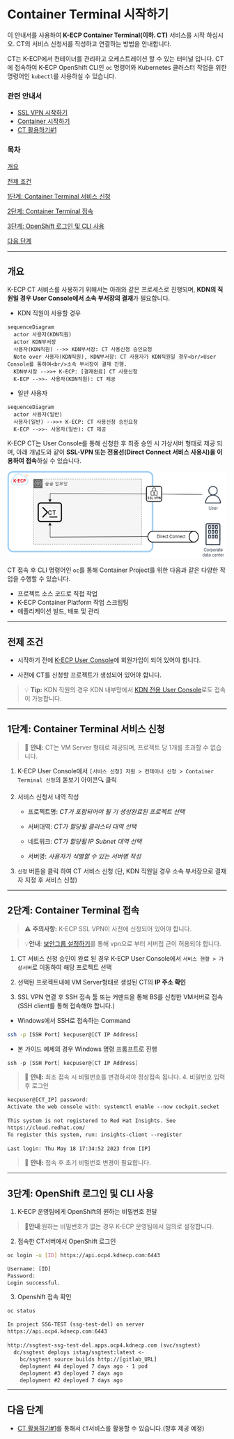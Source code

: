 [문서 최종 수정일자 : 2023-07-27]: # 

[문서 최종 수정자 : 신승규]: # 

# Container Terminal 시작하기

이 안내서를 사용하여 **K-ECP Container Terminal(이하. CT)** 서비스를 시작 하십시오. CT의 서비스 신청서를 작성하고 연결하는 방법을 안내합니다. 

CT는 K-ECP에서 컨테이너를 관리하고 오케스트레이션 할 수 있는 터미널 입니다. CT에 접속하여 K-ECP OpenShift CLI인 `oc` 명령어와 Kubernetes 클러스터 작업을 위한 명령어인 `kubectl`를 사용하실 수 있습니다.

### 관련 안내서

* [SSL VPN 시작하기](./SSLVPN_started.md)
* [Container 시작하기](./Container_started.md)
* [CT 활용하기#1](./CT_use1.md)

### 목차

[개요](#abstract)

[전제 조건](#precondition)

[1단계: Container Terminal 서비스 신청](#step1)

[2단계: Container Terminal 접속](#step2)

[3단계: OpenShift 로그인 및 CLI 사용](#step3)

[다음 단계](#nextstep)

---

<span id="abstract"/>

## 개요

K-ECP CT 서비스를 사용하기 위해서는 아래와 같은 프로세스로 진행되며, **KDN의 직원일 경우 User Console에서 소속 부서장의 결재**가 필요합니다.

* KDN 직원이 사용할 경우

```mermaid
sequenceDiagram
  actor 사용자(KDN직원)
  actor KDN부서장
  사용자(KDN직원) -->> KDN부서장: CT 사용신청 승인요청
  Note over 사용자(KDN직원), KDN부서장: CT 사용자가 KDN직원일 경우<br/>User Console를 통하여<br/>소속 부서장이 결재 진행.
  KDN부서장 -->>+ K-ECP: [결재완료] CT 사용신청
  K-ECP -->>- 사용자(KDN직원): CT 제공
```

* 일반 사용자

```mermaid
sequenceDiagram
  actor 사용자(일반)
  사용자(일반) -->>+ K-ECP: CT 사용신청 승인요청
  K-ECP -->>- 사용자(일반): CT 제공
```

K-ECP CT는 User Console를 통해 신청한 후 최종 승인 시 가상서버 형태로 제공 되며, 아래 개념도와 같이 **SSL-VPN 또는 전용선(Direct Connect 서비스 사용시)을 이용하여 접속**하실 수 있습니다.

  ![개념도](./../resource/concept_ct.png "서비스 개념도")

CT 접속 후 CLI 명령어인 `oc`를 통해 Container Project를 위한 다음과 같은 다양한 작업을 수행할 수 있습니다.

* 프로젝트 소스 코드로 직접 작업
* K-ECP Container Platform 작업 스크립팅
* 애플리케이션 빌드, 배포 및 관리

---

<span id="precondition"/>

## 전제 조건

* 시작하기 전에 [K-ECP User Console](https://kecp.kdn.com/mbr/ "인터넷에서 접속 시")에 회원가입이 되어 있어야 합니다. 

* 사전에 CT를 신청할 프로젝트가 생성되어 있어야 합니다. 

> :bulb: **Tip:** KDN 직원의 경우  KDN 내부망에서 [KDN 전용 User Console](http://kdnecp.kdn.com:8585/mbr/ "KDN 내부망에서 접속 시")로도 접속이 가능합니다.

---

<span id="step1"/>

## 1단계: Container Terminal 서비스 신청

> :bell: **안내:** CT는 VM Server 형태로 제공되며, 프로젝트 당 1개를 초과할 수 없습니다.   

1. K-ECP User Console에서 `[서비스 신청] 자원 > 컨테이너 신청 > Container Terminal 신청`의 돋보기 아이콘:mag: 클릭

2. 서비스 신청서 내역 작성 
   
   * 프로젝트명: *CT가 포함되어야 될 기 생성완료된 프로젝트 선택*
   
   * 서버대역: *CT가 할당될 클러스터 대역 선택*
   
   * 네트워크: *CT가 할당될 IP Subnet 대역 선택*
   
   * 서버명: *사용자가 식별할 수 있는 서버명 작성*

3. `신청` 버튼을 클릭 하여 CT 서비스 신청 (단, KDN 직원일 경우 소속 부서장으로 결재자 지정 후 서비스 신청)

---

<span id="step2"/>

## 2단계: Container Terminal 접속

> :warning: **주의사항:** K-ECP SSL VPN이 사전에 신청되어 있어야 합니다.

> :bulb:**안내**: [보안그룹 설정하기](./SecurityGroup_started.md)를 통해 vpn으로 부터 서버접 근이 허용되야 합니다.

1. CT 서비스 신청 승인이 완료 된 경우 K-ECP User Console에서 `서비스 현황 > 가상서버`로 이동하여 해당 프로젝트 선택

2. 선택된 프로젝트내에 VM Server형태로 생성된 CT의 **IP 주소 확인**

3. SSL VPN 연결 후 SSH 접속 툴 또는 커맨드을 통해 BS를 신청한 VM서버로 접속(SSH client를 통해 접속해야 합니다.)
* Windows에서 SSH로 접속하는 Command

```bash
ssh -p [SSH Port] kecpuser@[CT IP Address]
```

* 본 가이드 예제의 경우 Windows 명령 프롬프트로 진행

```powershell
ssh -p [SSH Port] kecpuser@[CT IP Address]
```

> :bell: **안내:** 최초 접속 시 비밀번호를 변경하셔야 정상접속 됩니다.
> 4. 비밀번호 입력 후 로그인

```
kecpuser@[CT_IP] password:
Activate the web console with: systemctl enable --now cockpit.socket

This system is not registered to Red Hat Insights. See https://cloud.redhat.com/
To register this system, run: insights-client --register

Last login: Thu May 18 17:34:52 2023 from [IP]
```

> :bell: **안내:** 접속 후 초기 비밀번호 변경이 필요합니다.

---

<span id="step3"/>

## 3단계: OpenShift 로그인 및 CLI 사용

1. K-ECP 운영팀에게 OpenShift의 원하는 비밀번호 전달

> :bell:**안내**:원하는 비밀번호가 없는 경우 K-ECP 운영팀에서 임의로 설정합니다.

2. 접속한 CT서버에서 OpenShift 로그인

```bash
oc login -u [ID] https://api.ocp4.kdnecp.com:6443
```

```
Username: [ID]
Password:
Login successful.
```

3. Openshift 접속 확인

```bash
oc status  
```

```
In project SSG-TEST (ssg-test-del) on server https://api.ocp4.kdnecp.com:6443

http://ssgtest-ssg-test-del.apps.ocp4.kdnecp.com (svc/ssgtest)
  dc/ssgtest deploys istag/ssgtest:latest <-
    bc/ssgtest source builds http://[gitlab_URL]
    deployment #4 deployed 7 days ago - 1 pod
    deployment #3 deployed 7 days ago
    deployment #2 deployed 7 days ago
```

---

<span id ="next step"/>

</span>

## 다음 단계

* [CT 활용하기#1](./CT_use1.md)를 통해서 `CT`서비스를 활용할 수 있습니다.(향후 제공 예정)
